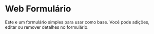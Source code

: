 # Web Formulário

Este e um formulário simples para usar como base.
Você pode adições, editar ou remover detalhes no formulário.
